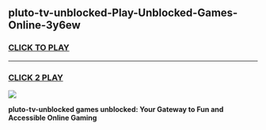
## pluto-tv-unblocked-Play-Unblocked-Games-Online-3y6ew
<h3>
<a href="https://premium76.site?title=pluto-tv-unblocked&ref=25A">CLICK TO PLAY</a></h3>
<hr>

<h3>
<a href="https://premium76.site?title=pluto-tv-unblocked&ref=25A">CLICK 2 PLAY</a>
  
</h3>

<a href="https://premium76.site?title=pluto-tv-unblocked&ref=25A"><img src="https://clearcache.store/games.png"></a>


**pluto-tv-unblocked games unblocked: Your Gateway to Fun and Accessible Online Gaming**
